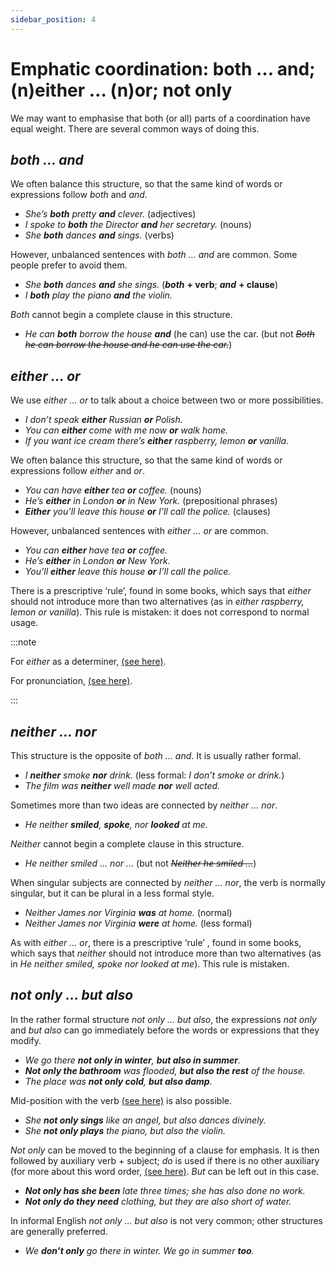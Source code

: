 ```yaml
---
sidebar_position: 4
---
```


# Emphatic coordination: both … and; (n)either … (n)or; not only

We may want to emphasise that both (or all) parts of a coordination have equal weight. There are several common ways of doing this.

## *both … and*

We often balance this structure, so that the same kind of words or expressions follow *both* and *and*.

- *She’s **both** pretty **and** clever.* (adjectives)
- *I spoke to **both** the Director **and** her secretary.* (nouns)
- *She **both** dances **and** sings.* (verbs)

However, unbalanced sentences with *both … and* are common. Some people prefer to avoid them.

- *She **both** dances **and** she sings.* (***both*** **\+ verb**; ***and*** **\+ clause**)
- *I **both** play the piano **and** the violin.*

*Both* cannot begin a complete clause in this structure.

- *He can **both** borrow the house **and*** (he can) use the car. (but not *~~Both he can borrow the house and he can use the car.~~*)

## *either … or*

We use *either … or* to talk about a choice between two or more possibilities.

- *I don’t speak **either** Russian **or** Polish.*
- *You can **either** come with me now **or** walk home.*
- *If you want ice cream there’s **either** raspberry, lemon **or** vanilla.*

We often balance this structure, so that the same kind of words or expressions follow *either* and *or*.

- *You can have **either** tea **or** coffee.* (nouns)
- *He’s **either** in London **or** in New York.* (prepositional phrases)
- ***Either** you’ll leave this house **or** I’ll call the police.* (clauses)

However, unbalanced sentences with *either … or* are common.

- *You can **either** have tea **or** coffee.*
- *He’s **either** in London **or** New York.*
- *You’ll **either** leave this house **or** I’ll call the police.*

There is a prescriptive ‘rule’, found in some books, which says that *either* should not introduce more than two alternatives (as in *either raspberry, lemon or vanilla*). This rule is mistaken: it does not correspond to normal usage.

:::note

For *either* as a determiner, [(see here)](./../determiners-quantifiers/either).

For pronunciation, [(see here)](./../determiners-quantifiers/either#pronunciation).

:::

## *neither … nor*

This structure is the opposite of *both … and*. It is usually rather formal.

- *I **neither** smoke **nor** drink.* (less formal: *I don’t smoke or drink.*)
- *The film was **neither** well made **nor** well acted.*

Sometimes more than two ideas are connected by *neither … nor*.

- *He neither **smiled**, **spoke**, nor **looked** at me.*

*Neither* cannot begin a complete clause in this structure.

- *He neither smiled … nor …* (but not *~~Neither he smiled …~~*)

When singular subjects are connected by *neither … nor*, the verb is normally singular, but it can be plural in a less formal style.

- *Neither James nor Virginia **was** at home.* (normal)
- *Neither James nor Virginia **were** at home.* (less formal)

As with *either … or*, there is a prescriptive ‘rule’ , found in some books, which says that *neither* should not introduce more than two alternatives (as in *He neither smiled, spoke nor looked at me*). This rule is mistaken.

## *not only … but also*

In the rather formal structure *not only … but also*, the expressions *not only* and *but also* can go immediately before the words or expressions that they modify.

- *We go there **not only in winter**, **but also in summer**.*
- ***Not only the bathroom** was flooded, **but also the rest** of the house.*
- *The place was **not only cold**, **but also damp**.*

Mid-position with the verb [(see here)](./../adverbs-and-adverbials/mid-position-details) is also possible.

- *She **not only sings** like an angel, but also dances divinely.*
- *She **not only plays** the piano, but also the violin.*

*Not only* can be moved to the beginning of a clause for emphasis. It is then followed by auxiliary verb + subject; *do* is used if there is no other auxiliary (for more about this word order, [(see here)](./../information-structure/inversion-auxiliary-verb-before-subject). *But* can be left out in this case.

- ***Not only has she been** late three times; she has also done no work.*
- ***Not only do they need** clothing, but they are also short of water.*

In informal English *not only … but also* is not very common; other structures are generally preferred.

- *We **don’t only** go there in winter. We go in summer **too**.*
